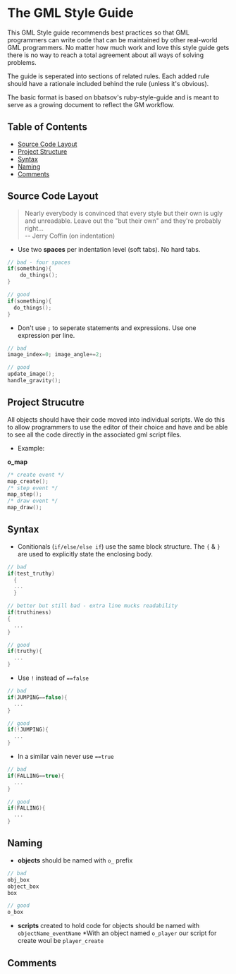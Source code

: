 # The GML Style Guide

This GML Style guide recommends best practices so that GML programmers can write code that can be maintained by other real-world GML programmers. No matter how much work and love this style guide gets there is no way to reach a total agreement about all ways of solving problems.

The guide is seperated into sections of related rules. Each added rule should have a rationale included behind the rule (unless it's obvious).

The basic format is based on bbatsov's ruby-style-guide and is meant to serve as a growing document to reflect the GM workflow.

## Table of Contents
* [Source Code Layout](#source-code-layout)
* [Project Structure](#project-structure)
* [Syntax](#syntax)
* [Naming](#naming)
* [Comments](#comments)

## Source Code Layout
> Nearly everybody is convinced that every style but their own is
> ugly and unreadable. Leave out the "but their own" and they're
> probably right... <br/>
> -- Jerry Coffin (on indentation)

* Use two **spaces** per indentation level (soft tabs). No hard tabs.
```c
// bad - four spaces
if(something){
    do_things();
}

// good
if(something){
  do_things();
}
```

* Don't use `;` to seperate statements and expressions. Use one expression per  line.
```c
// bad
image_index=0; image_angle+=2;

// good
update_image();
handle_gravity();
```

## Project Strucutre
All objects should have their code moved into individual scripts.
We do this to allow programmers to use the editor of their choice and have and be able to see all the code directly in the associated gml script files.

* Example:

**o_map**
```c
/* create event */
map_create();
/* step event */
map_step();
/* draw event */
map_draw();
```

## Syntax
* Conitionals (`if/else/else if`) use the same block structure. The `{` & `}`  are used to explicitly state the enclosing body.
```c
// bad
if(test_truthy)
  {
  ...
  }

// better but still bad - extra line mucks readability
if(truthiness)
{
  ...
}

// good
if(truthy){
  ...
}
```
* Use `!` instead of `==false`
```c
// bad
if(JUMPING==false){
  ...
}

// good
if(!JUMPING){
  ...
}
```
* In a similar vain never use `==true`
```c
// bad
if(FALLING==true){
  ...
}

// good
if(FALLING){
  ...
}
```

## Naming
* **objects** should be named with `o_` prefix
```c
// bad
obj_box
object_box
box

// good
o_box
```
* **scripts** created to hold code for objects should be named with  `objectName_eventName`
*With an object named `o_player` our script for create woul be `player_create`
## Comments

